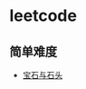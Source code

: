 # leetcode
## 简单难度
* [宝石与石头](https://github.com/woai3c/leetcode/blob/master/easy/gems-and-stones.md)
